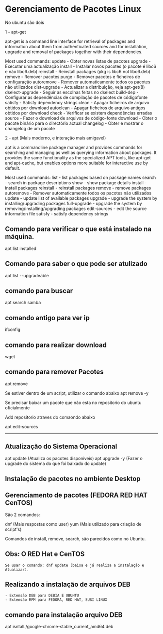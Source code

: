 # Gerenciamento de Pacotes Linux

No ubuntu são dois

1 - apt-get

apt-get is a command line interface for retrieval of packages
and information about them from authenticated sources and
for installation, upgrade and removal of packages together
with their dependencies.

Most used commands:
  update - Obter novas listas de pacotes
  upgrade - Executar uma actualização
  install - Instalar novos pacotes (o pacote é libc6 e não libc6.deb)
  reinstall - Reinstall packages (pkg is libc6 not libc6.deb)
  remove - Remover pacotes
  purge - Remover pacotes e ficheiros de configuração
  autoremove - Remover automaticamente todos os pacotes não utilizados
  dist-upgrade - Actualizar a distribuição, veja apt-get(8)
  dselect-upgrade - Seguir as escolhas feitas no dselect
  build-dep - Configurar as dependências de compilação de pacotes de códigofonte
  satisfy - Satisfy dependency strings
  clean - Apagar ficheiros de arquivo obtidos por download
  autoclean - Apagar ficheiros de arquivo antigos obtidos por download
  check - Verificar se existem dependências erradas
  source - Fazer o download de arquivos de código-fonte
  download - Obter o pacote binário para o directório actual
  changelog - Obter e mostrar o changelog de um pacote


2 - apt (Mais moderno, e interação mais amigavel)

apt is a commandline package manager and provides commands for
searching and managing as well as querying information about packages.
It provides the same functionality as the specialized APT tools,
like apt-get and apt-cache, but enables options more suitable for
interactive use by default.

Most used commands:
  list - list packages based on package names
  search - search in package descriptions
  show - show package details
  install - install packages
  reinstall - reinstall packages
  remove - remove packages
  autoremove - Remover automaticamente todos os pacotes não utilizados
  update - update list of available packages
  upgrade - upgrade the system by installing/upgrading packages
  full-upgrade - upgrade the system by removing/installing/upgrading packages
  edit-sources - edit the source information file
  satisfy - satisfy dependency strings
  
## Comando para verificar  o que está instalado na máquina.

apt list installed

## Comando para saber o que pode ser atulizado

apt list --upgradeable

## comando para buscar

apt search samba

## comando antigo para ver ip
ifconfig

## comando para realizar download
wget <link>

## comando para remover Pacotes
apt remove <nomepacote>

Se estiver dentro de um script, utilizar o comando abaixo
apt remove <nomepacote> -y

Se precisar baixar um pacote que não esta no repositorio do ubuntu oficialmente

Add repositorio atraves do comaondo abaixo

apt edit-sources

-----------------------------------------------------------------

## Atualização do Sistema Operacional

apt update (Atualiza os pacotes disponiveis)
apt upgrade -y (Fazer o upgrade do sistema do que foi baixado do update)

## Instalação de pacotes no ambiente Desktop

## Gerenciamento de pacotes (FEDORA RED HAT CenTOS)

São 2 comandos:

dnf  (Mais respostas como user)
yum   (Mais utilizado para criação de script's)

Comandos de install, remove, search, são parecidos como no Ubuntu.

## Obs: O RED Hat e CenTOS
	Se usar o comando: dnf update (baixa e já realiza a instalação e Atualizar).
	
## Realizando a instalação de arquivos DEB
	- Extensão DEB para DEBIA E UBUNTU
	- Extensão RPM para FEDORA, RED HAT, SUSI LINUX
	
## comando para instalação arquivo DEB

apt isntall./google-chrome-stable_current_amd64.deb








